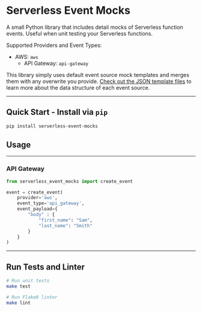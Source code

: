 # Serverless Event Mocks
A small Python library that includes detail mocks of Serverless function events. Useful when unit testing your Serverless functions.

Supported Providers and Event Types:
- AWS:  `aws`
    - API Gateway:  `api-gateway`

This library simply uses default event source mock templates and merges them with any overwrite you provide. [Check out the JSON template files](serverless_event_mocks/event_templates/aws) to learn more about the data structure of each event source.

---

## Quick Start - Install via `pip`

```bash
pip install serverless-event-mocks
```

## Usage

---

### API Gateway

```python
from serverless_event_mocks import create_event

event = create_event(
    provider='aws',
    event_type='api_gateway',
    event_payload={
        "body" : {
            "first_name": "Sam",
            "last_name": "Smith"
        }
    }
)
```

---

## Run Tests and Linter

```bash
# Run unit tests
make test

# Run Flake8 linter
make lint
```